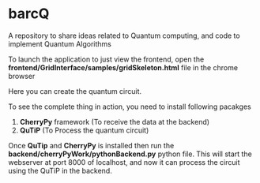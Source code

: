 # barcQ
A repository to share ideas related to Quantum computing, and code to implement Quantum Algorithms

To launch the application to just view the frontend, open the **frontend/GridInterface/samples/gridSkeleton.html** file in the chrome browser

Here you can create the quantum circuit.

To see the complete thing in action, you need to install following pacakges  
1) **CherryPy** framework (To receive the data at the backend)  
2) **QuTiP** (To Process the quantum circuit)  

Once **QuTip** and **CherryPy** is installed then run the **backend/cherryPyWork/pythonBackend.py** python file.
This will start the webserver at port 8000 of localhost, and now it can process the circuit using
the QuTiP in the backend.
